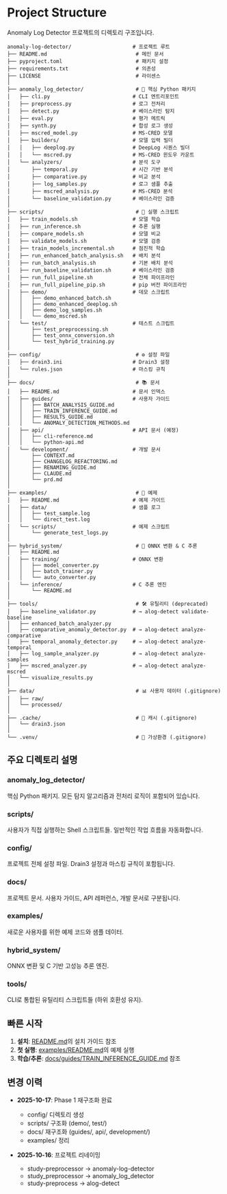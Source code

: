 # Project Structure

Anomaly Log Detector 프로젝트의 디렉토리 구조입니다.

```
anomaly-log-detector/                    # 프로젝트 루트
├── README.md                             # 메인 문서
├── pyproject.toml                        # 패키지 설정
├── requirements.txt                      # 의존성
├── LICENSE                               # 라이센스
│
├── anomaly_log_detector/                 # 🐍 핵심 Python 패키지
│   ├── cli.py                           # CLI 엔트리포인트
│   ├── preprocess.py                    # 로그 전처리
│   ├── detect.py                        # 베이스라인 탐지
│   ├── eval.py                          # 평가 메트릭
│   ├── synth.py                         # 합성 로그 생성
│   ├── mscred_model.py                  # MS-CRED 모델
│   ├── builders/                        # 모델 입력 빌더
│   │   ├── deeplog.py                   # DeepLog 시퀀스 빌더
│   │   └── mscred.py                    # MS-CRED 윈도우 카운트
│   └── analyzers/                       # 분석 도구
│       ├── temporal.py                  # 시간 기반 분석
│       ├── comparative.py               # 비교 분석
│       ├── log_samples.py               # 로그 샘플 추출
│       ├── mscred_analysis.py           # MS-CRED 분석
│       └── baseline_validation.py       # 베이스라인 검증
│
├── scripts/                              # 🔧 실행 스크립트
│   ├── train_models.sh                  # 모델 학습
│   ├── run_inference.sh                 # 추론 실행
│   ├── compare_models.sh                # 모델 비교
│   ├── validate_models.sh               # 모델 검증
│   ├── train_models_incremental.sh      # 점진적 학습
│   ├── run_enhanced_batch_analysis.sh   # 배치 분석
│   ├── run_batch_analysis.sh            # 기본 배치 분석
│   ├── run_baseline_validation.sh       # 베이스라인 검증
│   ├── run_full_pipeline.sh             # 전체 파이프라인
│   ├── run_full_pipeline_pip.sh         # pip 버전 파이프라인
│   ├── demo/                            # 데모 스크립트
│   │   ├── demo_enhanced_batch.sh
│   │   ├── demo_enhanced_deeplog.sh
│   │   ├── demo_log_samples.sh
│   │   └── demo_mscred.sh
│   └── test/                            # 테스트 스크립트
│       ├── test_preprocessing.sh
│       ├── test_onnx_conversion.sh
│       └── test_hybrid_training.py
│
├── config/                               # ⚙️ 설정 파일
│   ├── drain3.ini                       # Drain3 설정
│   └── rules.json                       # 마스킹 규칙
│
├── docs/                                 # 📚 문서
│   ├── README.md                        # 문서 인덱스
│   ├── guides/                          # 사용자 가이드
│   │   ├── BATCH_ANALYSIS_GUIDE.md
│   │   ├── TRAIN_INFERENCE_GUIDE.md
│   │   ├── RESULTS_GUIDE.md
│   │   └── ANOMALY_DETECTION_METHODS.md
│   ├── api/                             # API 문서 (예정)
│   │   ├── cli-reference.md
│   │   └── python-api.md
│   └── development/                     # 개발 문서
│       ├── CONTEXT.md
│       ├── CHANGELOG_REFACTORING.md
│       ├── RENAMING_GUIDE.md
│       ├── CLAUDE.md
│       └── prd.md
│
├── examples/                             # 📖 예제
│   ├── README.md                        # 예제 가이드
│   ├── data/                            # 샘플 로그
│   │   ├── test_sample.log
│   │   └── direct_test.log
│   └── scripts/                         # 예제 스크립트
│       └── generate_test_logs.py
│
├── hybrid_system/                        # 🔄 ONNX 변환 & C 추론
│   ├── README.md
│   ├── training/                        # ONNX 변환
│   │   ├── model_converter.py
│   │   ├── batch_trainer.py
│   │   └── auto_converter.py
│   └── inference/                       # C 추론 엔진
│       └── README.md
│
├── tools/                                # 🛠️ 유틸리티 (deprecated)
│   ├── baseline_validator.py            # → alog-detect validate-baseline
│   ├── enhanced_batch_analyzer.py
│   ├── comparative_anomaly_detector.py  # → alog-detect analyze-comparative
│   ├── temporal_anomaly_detector.py     # → alog-detect analyze-temporal
│   ├── log_sample_analyzer.py           # → alog-detect analyze-samples
│   ├── mscred_analyzer.py               # → alog-detect analyze-mscred
│   └── visualize_results.py
│
├── data/                                 # 📊 사용자 데이터 (.gitignore)
│   ├── raw/
│   └── processed/
│
├── .cache/                               # 💾 캐시 (.gitignore)
│   └── drain3.json
│
└── .venv/                                # 🐍 가상환경 (.gitignore)
```

## 주요 디렉토리 설명

### anomaly_log_detector/
핵심 Python 패키지. 모든 탐지 알고리즘과 전처리 로직이 포함되어 있습니다.

### scripts/
사용자가 직접 실행하는 Shell 스크립트들. 일반적인 작업 흐름을 자동화합니다.

### config/
프로젝트 전체 설정 파일. Drain3 설정과 마스킹 규칙이 포함됩니다.

### docs/
프로젝트 문서. 사용자 가이드, API 레퍼런스, 개발 문서로 구분됩니다.

### examples/
새로운 사용자를 위한 예제 코드와 샘플 데이터.

### hybrid_system/
ONNX 변환 및 C 기반 고성능 추론 엔진.

### tools/
CLI로 통합된 유틸리티 스크립트들 (하위 호환성 유지).

## 빠른 시작

1. **설치**: [README.md](README.md)의 설치 가이드 참조
2. **첫 실행**: [examples/README.md](examples/README.md)의 예제 실행
3. **학습/추론**: [docs/guides/TRAIN_INFERENCE_GUIDE.md](docs/guides/TRAIN_INFERENCE_GUIDE.md) 참조

## 변경 이력

- **2025-10-17**: Phase 1 재구조화 완료
  - config/ 디렉토리 생성
  - scripts/ 구조화 (demo/, test/)
  - docs/ 재구조화 (guides/, api/, development/)
  - examples/ 정리

- **2025-10-16**: 프로젝트 리네이밍
  - study-preprocessor → anomaly-log-detector
  - study_preprocessor → anomaly_log_detector
  - study-preprocess → alog-detect
